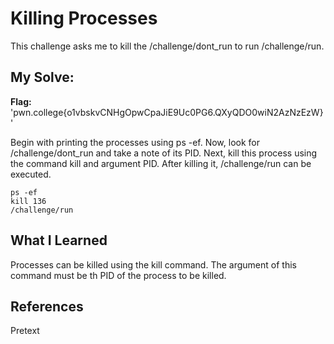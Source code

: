# Killing Processes
This challenge asks me to kill the /challenge/dont_run to run /challenge/run.

## My Solve:
**Flag:** 'pwn.college{o1vbskvCNHgOpwCpaJiE9Uc0PG6.QXyQDO0wiN2AzNzEzW}'

Begin with printing the processes using ps -ef. Now, look for /challenge/dont_run and take a note of its PID. Next, kill this process using the command kill and argument PID. After killing it, /challenge/run can be executed.
```
ps -ef
kill 136
/challenge/run
```

## What I Learned
Processes can be killed using the kill command. The argument of this command must  be th PID of the process to be killed.

## References
Pretext

